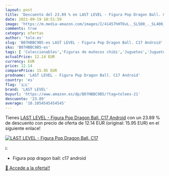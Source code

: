```yaml
---
layout: post
title: 'Descuento del 23.89 % en LAST LEVEL - Figura Pop Dragon Ball. C17'
date: 2021-09-19 10:51:59
image: 'https://m.media-amazon.com/images/I/41457hHTOvL._SL500_._SL400_.jpg'
comments: true
category: ofertas
author: 'tole.es'
slug: 'B07HBBC9B5-es LAST LEVEL - Figura Pop Dragon Ball. C17 Android'
sku: 'B07HBBC9B5-es'
tags: [ 'Coleccionables','Figuras de muñecos chibi','Juguetes','Juguetes y juegos','Merchandising y estatuas y bustos','Muñecos y figuras','Muñecos y figuras de acción','android','last level', ]
actualPrice: 12.14 EUR
currency: EUR
price: 12.14
comparePrice: 15.95 EUR
prodname: 'LAST LEVEL - Figura Pop Dragon Ball. C17 Android'
country: 'es'
flag: '🇪🇸'
brand: 'LAST LEVEL'
buyurl: 'https://www.amazon.es/dp/B07HBBC9B5/?tag=tolees-21'
descuento: '23.89'
average: '10.1054545454545'
---
```


Tienes [LAST LEVEL - Figura Pop Dragon Ball. C17 Android](https://www.amazon.es/dp/B07HBBC9B5/?tag=tolees-21) con un 23.89 % de descuento con precio de oferta de 12.14 EUR (original: 15.95 EUR) en el siguiente enlace!

[![LAST LEVEL - Figura Pop Dragon Ball. C17](https://m.media-amazon.com/images/I/41457hHTOvL._SL500_._SL400_.jpg)](https://www.amazon.es/dp/B07HBBC9B5/?tag=tolees-21)

ℹ️:

- Figura pop dragon ball: c17 android

[🛒 Accede a la oferta!!](https://www.amazon.es/dp/B07HBBC9B5/?tag=tolees-21)
